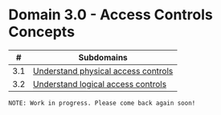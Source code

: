 # Domain 3.0 - Access Controls Concepts

| # | Subdomains   | 
|---|---|
|3.1 | [ Understand physical access controls](https://github.com/erich-tech/ISC2_CC_Notes/tree/main/Domain_3#readme) |
|3.2 | [Understand logical access controls](https://github.com/erich-tech/ISC2_CC_Notes/tree/main/Domain_3#readme) |



```
NOTE: Work in progress. Please come back again soon! 
```

